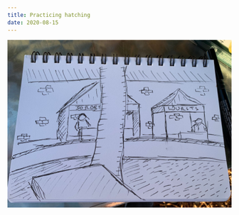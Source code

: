 ```yaml
---
title: Practicing hatching
date: 2020-08-15
---
```


!['Practicing hatching'](image/Hatchingmarket.jpeg)

